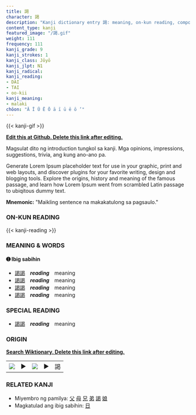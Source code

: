```yaml
---
title: 謁
character: 謁
description: "Kanji dictionary entry 謁: meaning, on-kun reading, compounds, origin, related kanji"
content_type: kanji
featured_image: "/謁.gif"
weight: 111
frequency: 111
kanji_grade: 9
kanji_strokes: 1
kanji_class: Jōyō
kanji_jlpt: N1
kanji_radical: 
kanji_reading: 
- DAI
- TAI
- oo-kii
kanji_meaning:
- malaki
chōon: "Ā Ī Ū Ē Ō ā ī ū ē ō ’"
---
```

[//]: # (Don't edit the line below. Kanji animated GIF code is automatically generated.)
{{< kanji-gif >}}

[//]: # (Edit below this line.)

**[Edit this at Github. Delete this link after editing.](https://github.com/tim0g/tim/tree/main/content/kanji/謁/index.md)**

Magsulat dito ng introduction tungkol sa kanji. Mga opinions, impressions, suggestions, trivia, ang kung ano-ano pa.

Generate Lorem Ipsum placeholder text for use in your graphic, print and web layouts, and discover plugins for your favorite writing, design and blogging tools. Explore the origins, history and meaning of the famous passage, and learn how Lorem Ipsum went from scrambled Latin passage to ubiqitous dummy text.
 
**Mnemonic:** "Maikling sentence na makakatulong sa pagsaulo."

### ON-KUN READING

[//]: # (Don't edit the line below. ON-KUN READING code is automatically generated.)
{{< kanji-reading >}}

### MEANING & WORDS

#### ➊ **Ibig sabihin**
  - [謁](../謁)[謁](../謁)　***reading***　meaning
  - [謁](../謁)[謁](../謁)　***reading***　meaning
  - [謁](../謁)[謁](../謁)　***reading***　meaning
  - [謁](../謁)[謁](../謁)　***reading***　meaning

### SPECIAL READING
  - [謁](../謁)[謁](../謁)　***reading***　meaning

### ORIGIN

**[Search Wiktionary. Delete this link after editing.](https://wiktionary.org/wiki/謁)**
<table class="kanji-table"><tr><td>
<img src="60px-謁-bronze.svg.png">
</td><td>▶</td><td>
<img src="60px-謁-oracle.svg.png">
</td><td>▶</td>
<td class="kanji-origin">謁</td>
</tr></table>

### RELATED KANJI
- Miyembro ng pamilya: [父](../父) [母](../母) [兄](../兄) [弟](../弟) [謁](../謁) [娘](../娘)
- Magkatulad ang ibig sabihin: [日](../日)
